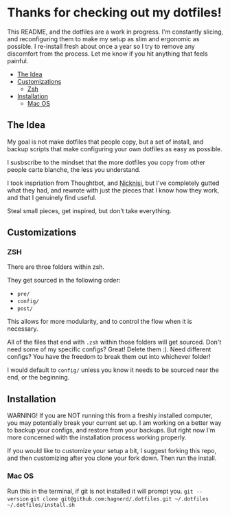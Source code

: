 # Thanks for checking out my dotfiles!

This README, and the dotfiles are a work in progress. I'm constantly slicing, and reconfiguring them to make my setup as slim and ergonomic as possible. I re-install fresh about once a year so I try to remove any discomfort from the process. Let me know if you hit anything that feels painful.

* [The Idea](#the-idea)
* [Customizations](#customizations)
  * [Zsh](#zsh)
* [Installation](#installation)
  * [Mac OS](#mac-os)

## The Idea

My goal is not make dotfiles that people copy, but a set of install, and backup scripts that make configuring your own dotfiles as easy as possible.

I susbscribe to the mindset that the more dotfiles you copy from other people carte blanche, the less you understand.

I took inspriation from Thoughtbot, and [Nicknisi](https://github.com/nicknisi/dotfiles), but I've completely gutted what they had, and rewrote with just the pieces that I know how they work, and that I genuinely find useful.

Steal small pieces, get inspired, but don't take everything.

## Customizations

### ZSH
There are three folders within zsh.

They get sourced in the following order:
* `pre/`
* `config/`
* `post/`

This allows for more modularity, and to control the flow when it is necessary.

All of the files that end with `.zsh` within those folders will get sourced. Don't need some of my specific configs? Great! Delete them :). Need different configs? You have the freedom to break them out into whichever folder! 

I would default to `config/` unless you know it needs to be sourced near the end, or the beginning.

## Installation
WARNING! If you are NOT running this from a freshly installed computer, you may potentially break your current set up. I am working on a better way to backup your configs, and restore from your backups. But right now I'm more concerned with the installation process working properly.

If you would like to customize your setup a bit, I suggest forking this repo, and then customizing after you clone your fork down. Then run the install.

### Mac OS

Run this in the terminal, if git is not installed it will prompt you.
`git --version` 
`git clone git@github.com:hagnerd/.dotfiles.git ~/.dotfiles`
`~/.dotfiles/install.sh`
